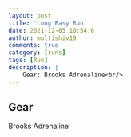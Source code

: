 ```yaml
---
layout: post
title: 'Long Easy Run'
date: 2021-12-05 10:54:6
author: multishiv19
comments: true
category: [runs]
tags: [Run]
description: |
    Gear: Brooks Adrenaline<br/>
---
```


## Gear
Brooks Adrenaline



<div width='100%' class='strava-embed-placeholder' data-embed-type='activity' data-embed-id='6344142468'></div>
<script src='https://strava-embeds.com/embed.js'></script>
